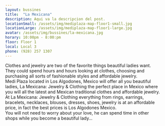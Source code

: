 ```yaml
---
layout: bussines
title:  "La Mexicana"
description: Aqui va la descripcion del post.
locationSmall: /assets/img/mediplaza-map-floor1-small.jpg
locationLarge: /assets/img/mediplaza-map-floor1-large.jpg
avatar: /assets/img/bussines/la-mexicana.jpg
horary: 10:00pm - 8:00:pm
floor: Floor 1
local: Local 3
phone: (928) 257 1307
---
```


Clothes and jewelry are two of the favorite things beautiful ladies want. They could spend hours and hours looking at clothes, choosing and purchasing all sorts of fashionable styles and affordable jewelry.  
Medi Plaza located in Los Algodones, Mexico will offer all you beautiful ladies, La Mexicana: Jewelry & Clothing the perfect place in Mexico where you will all the latest and Mexican traditional clothes and affordable jewelry.  
At La Mexicana: Jewelry & Clothing everything from rings, earrings, bracelets, necklaces, blouses, dresses, shoes, jewelry is at an affordable price, in fact the best prices is Los Algodones Mexico.  
You will not need to worry about your love, he can spend time in other shops while you become a beautiful lady…


